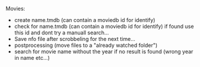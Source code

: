 Movies:

- create name.tmdb (can contain a moviedb id for identify)
- check for name.tmdb (can contain a moviedb id for identify) if found use this id and dont try a manuall search...
- Save nfo file after scrobbeling for the next time...
- postprocessing (move files to a "already watched folder")
- search for movie name without the year if no result is found (wrong year in name etc...)